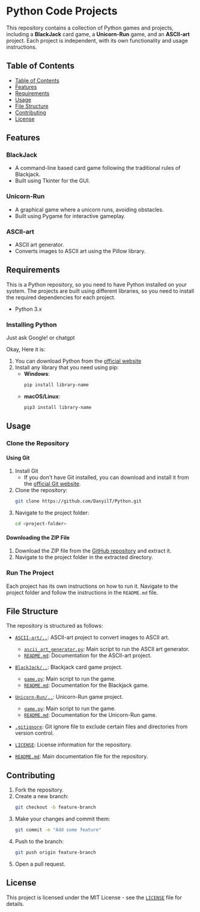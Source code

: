 # Python Code Projects

This repository contains a collection of Python games and projects, including a **BlackJack** card game, a **Unicorn-Run** game, and an **ASCII-art** project. Each project is independent, with its own functionality and usage instructions.

## Table of Contents
- [Table of Contents](#table-of-contents)
- [Features](#features)
- [Requirements](#requirements)
- [Usage](#usage)
- [File Structure](#file-structure)
- [Contributing](#contributing)
- [License](#license)

## Features

### BlackJack
- A command-line based card game following the traditional rules of Blackjack.
- Built using Tkinter for the GUI.

### Unicorn-Run
- A graphical game where a unicorn runs, avoiding obstacles.
- Built using Pygame for interactive gameplay.

### ASCII-art
- ASCII art generator.
- Converts images to ASCII art using the Pillow library.

## Requirements

This is a Python repository, so you need to have Python installed on your system. The projects are built using different libraries, so you need to install the required dependencies for each project.

- Python 3.x

### Installing Python

Just ask Google! or chatgpt

Okay, Here it is:
1. You can download Python from the [official website](https://www.python.org/downloads/)
2. Install any library that you need using pip:
   - **Windows**:
       ```sh
       pip install library-name
       ```
   - **macOS/Linux**:
        ```sh
        pip3 install library-name
        ```

## Usage

### Clone the Repository

#### Using Git

1. Install Git
   - If you don't have Git installed, you can download and install it from the [official Git website](https://git-scm.com/downloads).
2. Clone the repository:
    ```sh
    git clone https://github.com/DanyilT/Python.git
    ```
3. Navigate to the project folder:
    ```sh
   cd <project-folder>
    ```
   
#### Downloading the ZIP File

1. Download the ZIP file from the [GitHub repository](https://github.com/DanyilT/Python.git) and extract it.
2. Navigate to the project folder in the extracted directory.

### Run The Project

Each project has its own instructions on how to run it. Navigate to the project folder and follow the instructions in the `README.md` file.

## File Structure

The repository is structured as follows:

- [`ASCII-art/..`](ASCII-art): ASCII-art project to convert images to ASCII art.
   - [`ascii_art_generator.py`](ASCII-art/ascii_art_generator.py): Main script to run the ASCII art generator.
   - [`README.md`](ASCII-art/README.md): Documentation for the ASCII-art project.

- [`BlackJack/..`](BlackJack): Blackjack card game project.
   - [`game.py`](BlackJack/game.py): Main script to run the game.
   - [`README.md`](BlackJack/README.md): Documentation for the Blackjack game.

- [`Unicorn-Run/..`](Unicorn-Run): Unicorn-Run game project.
   - [`game.py`](Unicorn-Run/game.py): Main script to run the game.
   - [`README.md`](Unicorn-Run/README.md): Documentation for the Unicorn-Run game.

- [`.gitignore`](.gitignore): Git ignore file to exclude certain files and directories from version control.
- [`LICENSE`](LICENSE): License information for the repository.
- [`README.md`](README.md): Main documentation file for the repository.

## Contributing
1. Fork the repository.
2. Create a new branch:
    ```sh
    git checkout -b feature-branch
    ```
3. Make your changes and commit them:
    ```sh
    git commit -m "Add some feature"
    ```
4. Push to the branch:
    ```sh
    git push origin feature-branch
    ```
5. Open a pull request.

## License
This project is licensed under the MIT License - see the [`LICENSE`](LICENSE) file for details.
